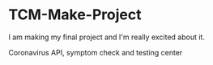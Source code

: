 # TCM-Make-Project

I am making my final project and I'm really excited about it.

Coronavirus API, symptom check and testing center
